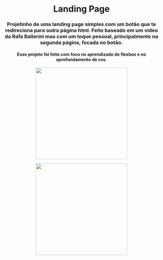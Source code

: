 <h1 align="center"> Landing Page </h1>

<h3 align="center"> Projetinho de uma landing page simples com um botão que te redireciona para outra página html. Feito baseado em um video da Rafa Ballerini mas com um toque pessoal, principalmente na segunda página, focada no botão. </h3>

<h4 align="center"> Esse projeto foi feito com foco no aprendizado de flexbox e no aprofundamento de css. </h4>

<p align="center">
  <img height="300" src="https://i.imgur.com/ehJJiBz.png">
</p>

<p align="center">
  <img height="300" src="https://i.imgur.com/wfh8Veb.png">
</p>
